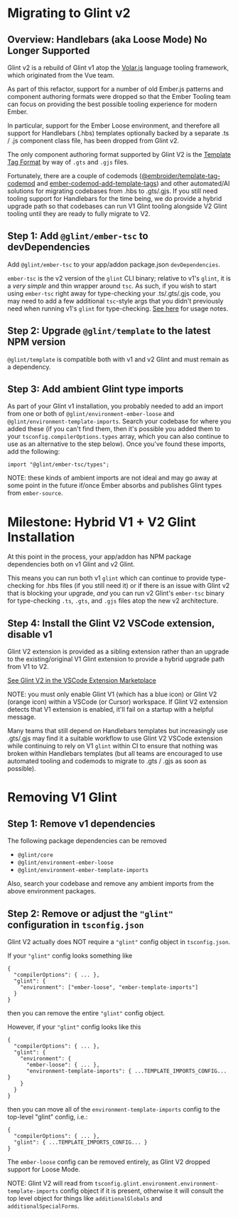 # Migrating to Glint v2

## Overview: Handlebars (aka Loose Mode) No Longer Supported

Glint v2 is a rebuild of Glint v1 atop the [Volar.js](https://volarjs.dev/) language tooling framework, which originated from the Vue team.

As part of this refactor, support for a number of old Ember.js patterns and component authoring formats were dropped so that the Ember Tooling team can focus on providing the best possible tooling experience for modern Ember.

In particular, support for the Ember Loose environment, and therefore all support for Handlebars (.hbs) templates optionally backed by a separate .ts / .js component class file, has been dropped from Glint v2.

The only component authoring format supported by Glint V2 is the [Template Tag Format](https://guides.emberjs.com/release/components/template-tag-format/) by way of `.gts` and `.gjs` files.

Fortunately, there are a couple of codemods ([@embroider/template-tag-codemod](https://www.npmjs.com/package/@embroider/template-tag-codemod) and [ember-codemod-add-template-tags](https://github.com/ijlee2/ember-codemod-add-template-tags)) and other automated/AI solutions for migrating codebases from .hbs to .gts/.gjs. If you still need tooling support for Handlebars for the time being, we do provide a hybrid upgrade path so that codebases can run V1 Glint tooling alongside V2 Glint tooling until they are ready to fully migrate to V2.

## Step 1: Add `@glint/ember-tsc` to devDependencies

Add `@glint/ember-tsc` to your app/addon package.json `devDependencies`.

`ember-tsc` is the v2 version of the `glint` CLI binary; relative to v1's `glint`, it is a _very simple_ and thin wrapper around `tsc`. As such, if you wish to start using `ember-tsc` right away for type-checking your .ts/.gts/.gjs code, you may need to add a few additional `tsc`-style args that you didn't previously need when running v1's `glint` for type-checking. [See here](https://github.com/typed-ember/glint/blob/main/packages/core/README.md) for usage notes.

## Step 2: Upgrade `@glint/template` to the latest NPM version

`@glint/template` is compatible both with v1 and v2 Glint and must remain as a dependency.

## Step 3: Add ambient Glint type imports

As part of your Glint v1 installation, you probably needed to add an import from one or both of `@glint/environment-ember-loose` and `@glint/environment-template-imports`. Search your codebase for where you added these (if you can't find them, then it's possible you added them to your `tsconfig.compilerOptions.types` array, which you can also continue to use as an alternative to the step below). Once you've found these imports, add the following:

```
import "@glint/ember-tsc/types";
```

NOTE: these kinds of ambient imports are not ideal and may go away at some point in the future if/once Ember absorbs and publishes Glint types from `ember-source`.

# Milestone: Hybrid V1 + V2 Glint Installation

At this point in the process, your app/addon has NPM package dependencies both on v1 Glint and v2 Glint.

This means you can run both v1 `glint` which can continue to provide type-checking for .hbs files (if you still need it) or if there is an issue with Glint v2 that is blocking your upgrade, _and_ you can run v2 Glint's `ember-tsc` binary for type-checking `.ts`, `.gts`, and `.gjs` files atop the new v2 architecture.

## Step 4: Install the Glint V2 VSCode extension, disable v1

Glint V2 extension is provided as a sibling extension rather than an upgrade to the existing/original V1 Glint extension to provide a hybrid upgrade path from V1 to V2.

[See Glint V2 in the VSCode Extension Marketplace](https://marketplace.visualstudio.com/items?itemName=typed-ember.glint2-vscode)

NOTE: you must only enable Glint V1 (which has a blue icon) or Glint V2 (orange icon) within a VSCode (or Cursor) workspace. If Glint V2 extension detects that V1 extension is enabled, it'll fail on a startup with a helpful message.

Many teams that still depend on Handlebars templates but increasingly use .gts/.gjs may find it a suitable workflow to use Glint V2 VSCode extension while continuing to rely on V1 `glint` within CI to ensure that nothing was broken within Handlebars templates (but all teams are encouraged to use automated tooling and codemods to migrate to .gts / .gjs as soon as possible).

# Removing V1 Glint

## Step 1: Remove v1 dependencies

The following package dependencies can be removed

- `@glint/core`
- `@glint/environment-ember-loose`
- `@glint/environment-ember-template-imports`

Also, search your codebase and remove any ambient imports from the above environment packages.

## Step 2: Remove or adjust the `"glint"` configuration in `tsconfig.json`

Glint V2 actually does NOT require a `"glint"` config object in `tsconfig.json`.

If your `"glint"` config looks something like

```
{
  "compilerOptions": { ... },
  "glint": {
    "environment": ["ember-loose", "ember-template-imports"]
  }
}
```

then you can remove the entire `"glint"` config object.

However, if your `"glint"` config looks like this
```
{
  "compilerOptions": { ... },
  "glint": {
    "environment": {
      "ember-loose": { ... },
      "environment-template-imports": { ...TEMPLATE_IMPORTS_CONFIG... }
    }
  }
}
```

then you can move all of the `environment-template-imports` config to the top-level "glint" config, i.e.:

```
{
  "compilerOptions": { ... },
  "glint": { ...TEMPLATE_IMPORTS_CONFIG... }
}
```

The `ember-loose` config can be removed entirely, as Glint V2 dropped support for Loose Mode.

NOTE: Glint V2 will read from `tsconfig.glint.environment.environment-template-imports` config object if it is present, otherwise it will consult the top level object for things like `additionalGlobals` and `additionalSpecialForms`.

